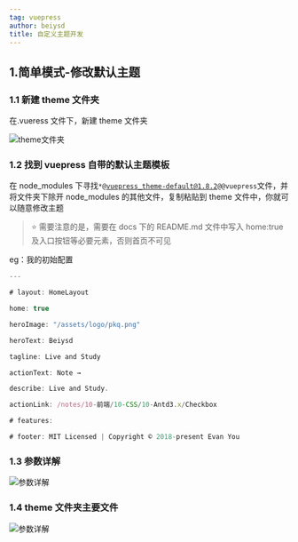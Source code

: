 ```yaml
---
tag: vuepress
author: beiysd
title: 自定义主题开发
---
```


## 1.简单模式-修改默认主题

### 1.1 新建 theme 文件夹

在.vueress 文件下，新建 theme 文件夹

![theme文件夹](/assets/md-imgs/selfTheme/self_theme_01.png)

### 1.2 找到 vuepress 自带的默认主题模板

在 node_modules 下寻找<code>\*@vuepress_theme-default@1.8.2@@vuepress</code>文件，并将文件夹下除开 node_modules 的其他文件，复制粘贴到 theme 文件中，你就可以随意修改主题

> :star: 需要注意的是，需要在 docs 下的 README.md 文件中写入 home:true 及入口按钮等必要元素，否则首页不可见

eg：我的初始配置

```js
---

# layout: HomeLayout

home: true

heroImage: "/assets/logo/pkq.png"

heroText: Beiysd

tagline: Live and Study

actionText: Note →

describe: Live and Study.

actionLink: /notes/10-前端/10-CSS/10-Antd3.x/Checkbox

# features:

# footer: MIT Licensed | Copyright © 2018-present Evan You

```

### 1.3 参数详解

![参数详解](/assets/md-imgs/selfTheme/self_theme_02_2.png)

### 1.4 theme 文件夹主要文件

![参数详解](/assets/md-imgs/selfTheme/self_theme_03.png)

